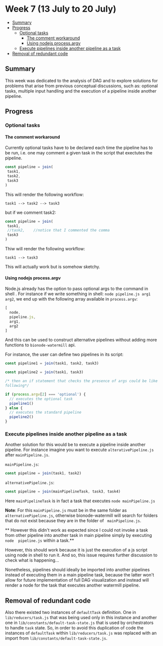 # Week 7 (13 July to 20 July)

- [Summary](#summary)
- [Progress](#progress)
    - [Optional tasks](#optional-tasks)
        - [The comment workaround](#the-comment-workaround)
        - [Using nodejs process.argv](using-nodejs-process-argv)
    - [Execute pipelines inside another pipeline as a task](#execute-pipelines-inside-another-pipeline-as-a-task)
- [Removal of redundant code](#removal-of-redundant-code)

## Summary

This week was dedicated to the analysis of DAG and to explore solutions for 
problems that arise from previous conceptual discussions, such as: optional 
tasks, multiple input handling and the execution of a pipeline inside another
 pipeline.
 
## Progress

### Optional tasks

#### The comment workaround

Currently optional tasks have to be declared each time the pipeline has to be
 run, i.e. one may comment a given task in the script that exectutes the 
 pipeline. 
 
 ```javascript
const pipeline = join(
  task1,
  task2,
  task3
)
```

This will render the following workflow:

`task1 --> task2 --> task3`

but if we comment task2:

 ```javascript
const pipeline = join(
  task1,
  //task2,    //notice that I commented the comma
  task3
)
```

Thiw will render the following workflow:

`task1 --> task3`
 
 This will actually work but is somehow sketchy.
 
 
 #### Using nodejs process.argv
 
 Node.js already has the option to pass optional args to the command in shell
 . For instance if we write something in shell: `node pipeline.js arg1 arg2`,
we end up with the following array available in `process.argv`:

```javascript
[
  node,
  pipeline.js,
  arg1,
  arg2
]
```
And this can be used to construct alternative pipelines without adding more 
functions to `bionode-watermill` api.

For instance, the user can define two pipelines in its script:

```javascript
const pipeline1 = join(task1, task2, task3)

const pipeline2 = join(task1, task3)

/* then an if statement that checks the presence of args could be like the 
following*/

if (process.argv[2] === 'optional') {
  // executes the optional task
  pipeline1()
} else {
  // executes the standard pipeline
  pipeline2()
}
```

### Execute pipelines inside another pipeline as a task

Another solution for this would be to execute a pipeline inside another 
pipeline. For instance imagine you want to execute `alterativePipeline.js` 
after `mainPipeline.js`.

`mainPipeline.js`:
```javascript
const pipeline = join(task1, task2)
```

`alternativePipeline.js`:
```javascript
const pipeline = join(mainPipelineTask, task3, task4)
```

Here `mainPipelineTask` is in fact a task that executes `node mainPipeline.js`

**Note**: For this `mainPipeline.js` must be in the same folder as 
`alternativePipeline.js`, otherwise bionode-watermill will search for folders 
that do not exist because they are in the folder of ` mainPipeline.js`.

** However this didn't work as expected since I could not invoke a task from 
other pipeline into another task in main pipeline simply by executing `node 
pipeline.js` within a task.**

However, this should work because it is just the execution of a js script 
using node in shell to run it. And so, this issue requires further discussion
 to check what is happening...
 
 Nonetheless, pipelines should ideally be imported into another pipelines 
 instead of executing them in a main pipeline task, because the latter won't 
 allow for future implementation of full DAG visualization and instead will 
 render a node for the task that executes another watermill pipeline.

## Removal of redundant code

Also there existed two instances of `defaultTask` definition. One in 
`lib/reducers/task.js` that was being used only in this instance and another 
one in `lib/constants/default-task-state.js` that is used by orchestrators to
 handle `task` state. So, in order to avoid this duplication of code the 
 instances of `defaultTask` within `lib/reducers/task.js` was replaced with 
 an import from `lib/constants/default-task-state.js`.